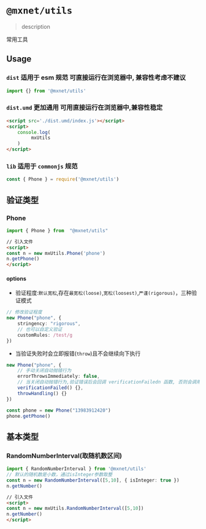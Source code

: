 <!--
 * @Author: 邱狮杰
 * @Date: 2022-05-10 22:47:31
 * @LastEditTime: 2022-06-11 22:56:51
 * @Description: 
 * @FilePath: /repo/packages/utils/README.md
-->
# `@mxnet/utils`

> description

常用工具

## Usage

### `dist` 适用于 esm 规范 可直接运行在浏览器中, 兼容性考虑不建议

```ts
import {} from '@mxnet/utils'
```

### `dist.umd` 更加通用 可用直接运行在浏览器中,兼容性稳定

```html
<script src='./dist.umd/index.js'></script>
<script>
    console.log(
         mxUtils
    )
</script>
```

### `lib` 适用于 `commonjs` 规范
```ts
const { Phone } = require('@mxnet/utils')
```

## 验证类型 

### Phone

```ts
import { Phone } from  "@mxnet/utils"
```

```html
// 引入文件
<script>
const n = new mxUtils.Phone('phone')
n.getPhone()
</script>
```

#### options

- 验证程度:`默认宽松`,存在`最宽松(loose)`,`宽松(loosest)`,`严谨(rigorous)`，三种验证模式

```ts
// 修改验证程度
new Phone("phone", {
    stringency: "rigorous",
    // 也可以自定义验证
    customRules: /test/g
})
```

- 当验证失败时会立即报错(`throw`)且不会继续向下执行

```ts
new Phone("phone", {
    // 手动关闭自动抛错行为
    errorThrowsImmediately: false,
    // 当关闭自动抛错行为,验证错误后会回调 verificationFailedn 函数, 否则会调用 throwHandling
    verificationFailed() {},
    throwHandling() {}
})
```

```ts
const phone = new Phone("13983912420")
phone.getPhone()
```

## 基本类型 

### RandomNumberInterval(取随机数区间)

```ts
import { RandomNumberInterval } from '@mxnet/utils'
// 默认的随机数是小数，通过isInteger参数取整
const n = new RandomNumberInterval([5,10], { isInteger: true })
n.getNumber()
```

```html
// 引入文件
<script>
const n = new mxUtils.RandomNumberInterval([5,10])
n.getNumber()
</script>
```
